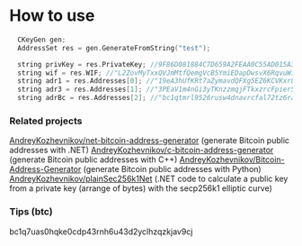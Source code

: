 # How to use
```c
  CKeyGen gen;
  AddressSet res = gen.GenerateFromString("test");

  string privKey = res.PrivateKey; //9F86D081884C7D659A2FEAA0C55AD015A3BF4F1B2B0B822CD15D6C15B0F00A08
  string wif = res.WIF; //"L2ZovMyTxxQVJmMtfQemgVcB5YmiEDapDwsvX6RqvuWibgUNRiHz"
  string adr1 = res.Addresses[0]; //"19eA3hUfKRt7aZymavdQFXg5EZ6KCVKxr8"
  string adr3 = res.Addresses[1]; //"3PEaV1m4nGi3yTKnzzmqjFTkxzrcFpier5"
  string adrBc = res.Addresses[2]; //"bc1qtmrl9526rusw4dnavrcfal72tz6ram5lqzutru"

```


### Related projects

[AndreyKozhevnikov/net-bitcoin-address-generator](https://github.com/AndreyKozhevnikov/net-bitcoin-address-generator)  (generate Bitcoin public addresses with .NET)
[AndreyKozhevnikov/c-bitcoin-address-generator](https://github.com/AndreyKozhevnikov/c-bitcoin-address-generator) (generate Bitcoin public addresses with C++)
[AndreyKozhevnikov/Bitcoin-Address-Generator](https://github.com/AndreyKozhevnikov/Bitcoin-Address-Generator) (generate Bitcoin public addresses with Python)
[AndreyKozhevnikov/plainSec256k1Net](https://github.com/AndreyKozhevnikov/plainSec256k1Net) (.NET code to calculate a public key from a private key (arrange of bytes) with the  secp256k1 elliptic curve)

### Tips (btc)

bc1q7uas0hqke0cdp43rnh6u43d2yclhzqzkjav9cj

